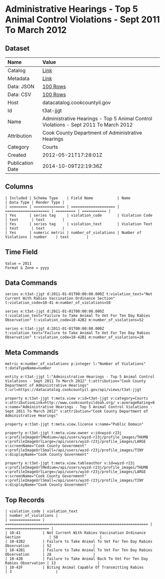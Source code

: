 # Administrative Hearings - Top 5 Animal Control Violations - Sept 2011 To March 2012

## Dataset

| Name | Value |
| :--- | :---- |
| Catalog | [Link](https://catalog.data.gov/dataset/administrative-hearings-top-5-animal-control-violations-sept-2011-to-march-2012-aa375) |
| Metadata | [Link](https://datacatalog.cookcountyil.gov/api/views/t3at-jjgt) |
| Data: JSON | [100 Rows](https://datacatalog.cookcountyil.gov/api/views/t3at-jjgt/rows.json?max_rows=100) |
| Data: CSV | [100 Rows](https://datacatalog.cookcountyil.gov/api/views/t3at-jjgt/rows.csv?max_rows=100) |
| Host | datacatalog.cookcountyil.gov |
| Id | t3at-jjgt |
| Name | Administrative Hearings - Top 5 Animal Control Violations - Sept 2011 To March 2012 |
| Attribution | Cook County Department of Administrative Hearings |
| Category | Courts |
| Created | 2012-05-21T17:28:01Z |
| Publication Date | 2014-10-09T22:19:36Z |

## Columns

```ls
| Included | Schema Type    | Field Name           | Name                 | Data Type | Render Type |
| ======== | ============== | ==================== | ==================== | ========= | =========== |
| Yes      | series tag     | violation_code       | Violation Code       | text      | text        |
| Yes      | series tag     | violation_text       | Violation Text       | text      | text        |
| Yes      | numeric metric | number_of_violations | Number of Violations | number    | text        |
```

## Time Field

```ls
Value = 2011
Format & Zone = yyyy
```

## Data Commands

```ls
series e:t3at-jjgt d:2011-01-01T00:00:00.000Z t:violation_text="Not Current With Rabies Vaccination Ordinance Section" t:violation_code=10-41 m:number_of_violations=58

series e:t3at-jjgt d:2011-01-01T00:00:00.000Z t:violation_text="Failure to Take Animal To Vet For Ten Day Rabies Observation" t:violation_code=10-42B2 m:number_of_violations=52

series e:t3at-jjgt d:2011-01-01T00:00:00.000Z t:violation_text="Failure to Take Animal To Vet For Ten Day Rabies Observation" t:violation_code=10-42B1 m:number_of_violations=28
```

## Meta Commands

```ls
metric m:number_of_violations p:integer l:"Number of Violations" t:dataTypeName=number

entity e:t3at-jjgt l:"Administrative Hearings - Top 5 Animal Control Violations - Sept 2011 To March 2012" t:attribution="Cook County Department of Administrative Hearings" t:url=https://datacatalog.cookcountyil.gov/api/views/t3at-jjgt

property e:t3at-jjgt t:meta.view v:id=t3at-jjgt v:category=Courts v:attributionLink=http://www.cookcountyildoah.org/ v:averageRating=0 v:name="Administrative Hearings - Top 5 Animal Control Violations - Sept 2011 To March 2012" v:attribution="Cook County Department of Administrative Hearings"

property e:t3at-jjgt t:meta.view.license v:name="Public Domain"

property e:t3at-jjgt t:meta.view.owner v:id=wyzd-r23j v:profileImageUrlMedium=/api/users/wyzd-r23j/profile_images/THUMB v:profileImageUrlLarge=/api/users/wyzd-r23j/profile_images/LARGE v:screenName="Cook County Government" v:profileImageUrlSmall=/api/users/wyzd-r23j/profile_images/TINY v:displayName="Cook County Government"

property e:t3at-jjgt t:meta.view.tableauthor v:id=wyzd-r23j v:profileImageUrlMedium=/api/users/wyzd-r23j/profile_images/THUMB v:profileImageUrlLarge=/api/users/wyzd-r23j/profile_images/LARGE v:screenName="Cook County Government" v:profileImageUrlSmall=/api/users/wyzd-r23j/profile_images/TINY v:displayName="Cook County Government"
```

## Top Records

```ls
| violation_code | violation_text                                                    | number_of_violations | 
| ============== | ================================================================= | ==================== | 
| 10-41          | Not Current With Rabies Vaccination Ordinance Section             | 58                   | 
| 10-42B2        | Failure to Take Animal To Vet For Ten Day Rabies Observation      | 52                   | 
| 10-42B1        | Failure to Take Animal To Vet For Ten Day Rabies Observation      | 28                   | 
| 10-42B         | Failure to Take Animal Back To Vet For Ten Day Rabies Observation | 13                   | 
| 10-42F         | Biting Animal Capable Of Transmitting Rabies                      | 3                    | 
```